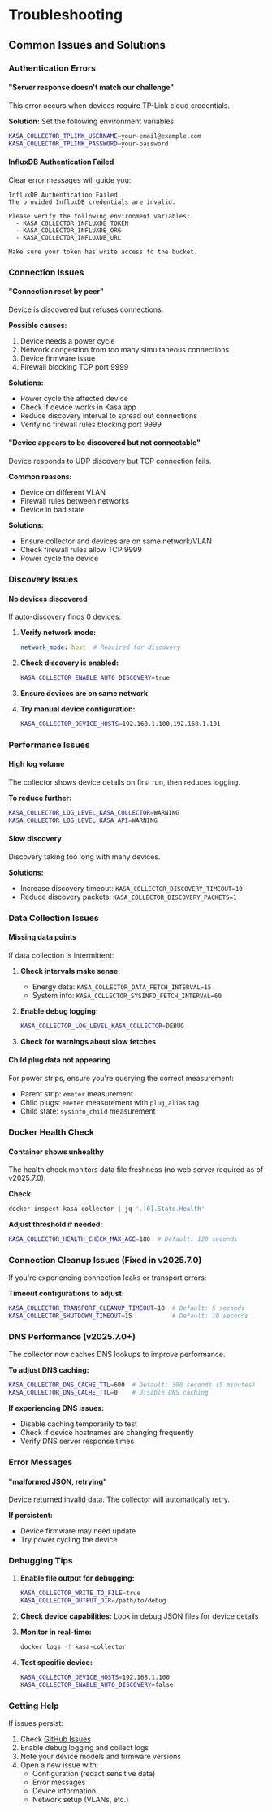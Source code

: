 # Troubleshooting

## Common Issues and Solutions

### Authentication Errors

#### "Server response doesn't match our challenge"
This error occurs when devices require TP-Link cloud credentials.

**Solution:**
Set the following environment variables:
```bash
KASA_COLLECTOR_TPLINK_USERNAME=your-email@example.com
KASA_COLLECTOR_TPLINK_PASSWORD=your-password
```

#### InfluxDB Authentication Failed
Clear error messages will guide you:
```
InfluxDB Authentication Failed
The provided InfluxDB credentials are invalid.

Please verify the following environment variables:
  - KASA_COLLECTOR_INFLUXDB_TOKEN
  - KASA_COLLECTOR_INFLUXDB_ORG
  - KASA_COLLECTOR_INFLUXDB_URL

Make sure your token has write access to the bucket.
```

### Connection Issues

#### "Connection reset by peer"
Device is discovered but refuses connections.

**Possible causes:**
1. Device needs a power cycle
2. Network congestion from too many simultaneous connections
3. Device firmware issue
4. Firewall blocking TCP port 9999

**Solutions:**
- Power cycle the affected device
- Check if device works in Kasa app
- Reduce discovery interval to spread out connections
- Verify no firewall rules blocking port 9999

#### "Device appears to be discovered but not connectable"
Device responds to UDP discovery but TCP connection fails.

**Common reasons:**
- Device on different VLAN
- Firewall rules between networks
- Device in bad state

**Solutions:**
- Ensure collector and devices are on same network/VLAN
- Check firewall rules allow TCP 9999
- Power cycle the device

### Discovery Issues

#### No devices discovered
If auto-discovery finds 0 devices:

1. **Verify network mode:**
   ```yaml
   network_mode: host  # Required for discovery
   ```

2. **Check discovery is enabled:**
   ```bash
   KASA_COLLECTOR_ENABLE_AUTO_DISCOVERY=true
   ```

3. **Ensure devices are on same network**

4. **Try manual device configuration:**
   ```bash
   KASA_COLLECTOR_DEVICE_HOSTS=192.168.1.100,192.168.1.101
   ```

### Performance Issues

#### High log volume
The collector shows device details on first run, then reduces logging.

**To reduce further:**
```bash
KASA_COLLECTOR_LOG_LEVEL_KASA_COLLECTOR=WARNING
KASA_COLLECTOR_LOG_LEVEL_KASA_API=WARNING
```

#### Slow discovery
Discovery taking too long with many devices.

**Solutions:**
- Increase discovery timeout: `KASA_COLLECTOR_DISCOVERY_TIMEOUT=10`
- Reduce discovery packets: `KASA_COLLECTOR_DISCOVERY_PACKETS=1`

### Data Collection Issues

#### Missing data points
If data collection is intermittent:

1. **Check intervals make sense:**
   - Energy data: `KASA_COLLECTOR_DATA_FETCH_INTERVAL=15`
   - System info: `KASA_COLLECTOR_SYSINFO_FETCH_INTERVAL=60`

2. **Enable debug logging:**
   ```bash
   KASA_COLLECTOR_LOG_LEVEL_KASA_COLLECTOR=DEBUG
   ```

3. **Check for warnings about slow fetches**

#### Child plug data not appearing
For power strips, ensure you're querying the correct measurement:
- Parent strip: `emeter` measurement
- Child plugs: `emeter` measurement with `plug_alias` tag
- Child state: `sysinfo_child` measurement

### Docker Health Check

#### Container shows unhealthy
The health check monitors data file freshness (no web server required as of v2025.7.0).

**Check:**
```bash
docker inspect kasa-collector | jq '.[0].State.Health'
```

**Adjust threshold if needed:**
```bash
KASA_COLLECTOR_HEALTH_CHECK_MAX_AGE=180  # Default: 120 seconds
```

### Connection Cleanup Issues (Fixed in v2025.7.0)

If you're experiencing connection leaks or transport errors:

**Timeout configurations to adjust:**
```bash
KASA_COLLECTOR_TRANSPORT_CLEANUP_TIMEOUT=10  # Default: 5 seconds
KASA_COLLECTOR_SHUTDOWN_TIMEOUT=15           # Default: 10 seconds
```

### DNS Performance (v2025.7.0+)

The collector now caches DNS lookups to improve performance.

**To adjust DNS caching:**
```bash
KASA_COLLECTOR_DNS_CACHE_TTL=600  # Default: 300 seconds (5 minutes)
KASA_COLLECTOR_DNS_CACHE_TTL=0    # Disable DNS caching
```

**If experiencing DNS issues:**
- Disable caching temporarily to test
- Check if device hostnames are changing frequently
- Verify DNS server response times

### Error Messages

#### "malformed JSON, retrying"
Device returned invalid data. The collector will automatically retry.

**If persistent:**
- Device firmware may need update
- Try power cycling the device

### Debugging Tips

1. **Enable file output for debugging:**
   ```bash
   KASA_COLLECTOR_WRITE_TO_FILE=true
   KASA_COLLECTOR_OUTPUT_DIR=/path/to/debug
   ```

2. **Check device capabilities:**
   Look in debug JSON files for device details

3. **Monitor in real-time:**
   ```bash
   docker logs -f kasa-collector
   ```

4. **Test specific device:**
   ```bash
   KASA_COLLECTOR_DEVICE_HOSTS=192.168.1.100
   KASA_COLLECTOR_ENABLE_AUTO_DISCOVERY=false
   ```

### Getting Help

If issues persist:

1. Check [GitHub Issues](https://github.com/lux4rd0/kasa-collector/issues)
2. Enable debug logging and collect logs
3. Note your device models and firmware versions
4. Open a new issue with:
   - Configuration (redact sensitive data)
   - Error messages
   - Device information
   - Network setup (VLANs, etc.)